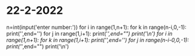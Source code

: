 # 22-2-2022
n=int(input('enter number:'))
for i in range(1,n+1):
    for k in range(n-i,0,-1):
        print('',end='')
    for j in range(1,i+1):
        print('*',end="")
    print('\n')
for i in range(1,n+1):
    for k in range(1,i+1):
        print('',end='')
    for j in range(n-i-0,0,-1):
        print('*',end="")
    print('\n')
